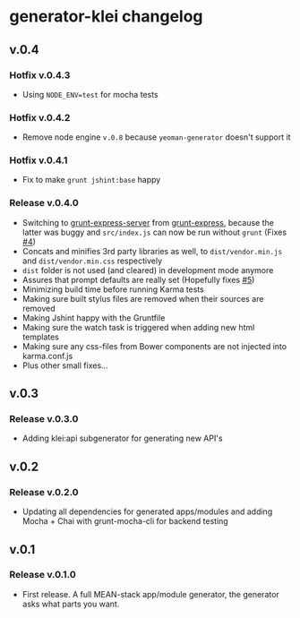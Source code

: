 generator-klei changelog
=========================

## v.0.4

### Hotfix v.0.4.3

* Using `NODE_ENV=test` for mocha tests

### Hotfix v.0.4.2

* Remove node engine `v.0.8` because `yeoman-generator` doesn't support it

### Hotfix v.0.4.1

* Fix to make `grunt jshint:base` happy

### Release v.0.4.0

* Switching to [grunt-express-server](https://github.com/ericclemmons/grunt-express-server) from [grunt-express](https://github.com/blai/grunt-express), because the latter was buggy and `src/index.js` can now be run without `grunt` (Fixes [#4](https://github.com/klei-dev/generator-klei/issues/4))
* Concats and minifies 3rd party libraries as well, to `dist/vendor.min.js` and `dist/vendor.min.css` respectively
* `dist` folder is not used (and cleared) in development mode anymore
* Assures that prompt defaults are really set (Hopefully fixes [#5](https://github.com/klei-dev/generator-klei/issues/5))
* Minimizing build time before running Karma tests
* Making sure built stylus files are removed when their sources are removed
* Making Jshint happy with the Gruntfile
* Making sure the watch task is triggered when adding new html templates
* Making sure any css-files from Bower components are not injected into karma.conf.js
* Plus other small fixes...

## v.0.3

### Release v.0.3.0

* Adding klei:api subgenerator for generating new API's

## v.0.2

### Release v.0.2.0

* Updating all dependencies for generated apps/modules and adding Mocha + Chai with grunt-mocha-cli for backend testing

## v.0.1

### Release v.0.1.0

* First release. A full MEAN-stack app/module generator, the generator asks what parts you want.
